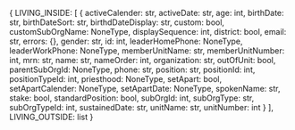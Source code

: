 {
  LIVING_INSIDE: [
    {
      activeCalender: str,
      activeDate: str,
      age: int,
      birthDate: str,
      birthDateSort: str,
      birthdDateDisplay: str,
      custom: bool,
      customSubOrgName: NoneType,
      displaySequence: int,
      district: bool,
      email: str,
      errors: {},
      gender: str,
      id: int,
      leaderHomePhone: NoneType,
      leaderWorkPhone: NoneType,
      memberUnitName: str,
      memberUnitNumber: int,
      mrn: str,
      name: str,
      nameOrder: int,
      organization: str,
      outOfUnit: bool,
      parentSubOrgId: NoneType,
      phone: str,
      position: str,
      positionId: int,
      positionTypeId: int,
      priesthood: NoneType,
      setApart: bool,
      setApartCalender: NoneType,
      setApartDate: NoneType,
      spokenName: str,
      stake: bool,
      standardPosition: bool,
      subOrgId: int,
      subOrgType: str,
      subOrgTypeId: int,
      sustainedDate: str,
      unitName: str,
      unitNumber: int
    }
  ],
  LIVING_OUTSIDE: list
}